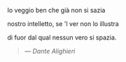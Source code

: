 Io veggio ben che già non si sazia

nostro intelletto, se 'l ver non lo illustra

di fuor dal qual nessun vero si spazia.

> — _Dante Alighieri_
